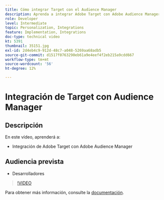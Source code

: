```yaml
---
title: Cómo integrar Target con el Audience Manager
description: Aprenda a integrar Adobe Target con Adobe Audience Manager.
role: Developer
level: Intermediate
topic: Personalization, Integrations
feature: Implementation, Integrations
doc-type: technical video
kt: 5391
thumbnail: 35151.jpg
exl-id: 2d4eb4c9-912d-48c7-a048-5269aa68adb5
source-git-commit: d1517f0763290eb61a9e4eef4f2eb215a9cdd667
workflow-type: tm+mt
source-wordcount: '56'
ht-degree: 12%

---
```


# Integración de Target con Audience Manager

## Descripción

En este vídeo, aprenderá a:

* Integración de Adobe Target con Adobe Audience Manager

## Audiencia prevista

* Desarrolladores

>[!VIDEO](https://video.tv.adobe.com/v/35151/?quality=12)

Para obtener más información, consulte la [documentación](https://experienceleague.adobe.com/docs/audience-manager/user-guide/implementation-integration-guides/integration-other-solutions/aam-target-integration.html?lang=en).
